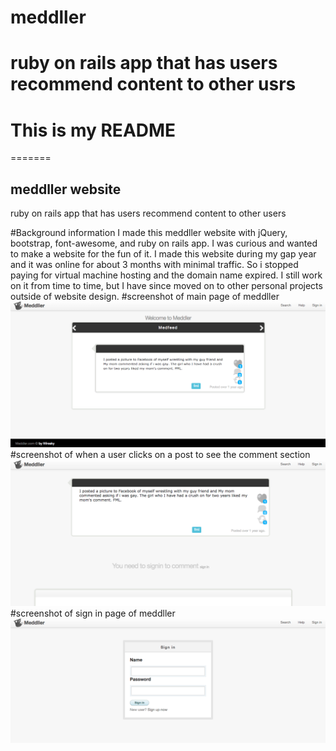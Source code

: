 # meddller
ruby on rails app that has users recommend content to other usrs
=======
# This is my README
=======
## meddller website
ruby on rails app that has users recommend content to other users

#Background information
I made this meddller website with jQuery, bootstrap, font-awesome, and ruby on rails app. I was curious and wanted to make a website for the fun of it. I made this website during my gap year and it was online for about 3 months with minimal traffic. So i stopped paying for virtual machine hosting and the domain name expired. I still work on it from time to time, but I have since moved on to other personal projects outside of website design.
#screenshot of main page of meddller
![alt tag](https://raw.githubusercontent.com/davidxyz/meddller/master/screenshots/ss0.png)
#screenshot of when a user clicks on a post to see the comment section
![alt tag](https://raw.githubusercontent.com/davidxyz/meddller/master/screenshots/ss1.png)
#screenshot of sign in page of meddller
![alt tag](https://raw.githubusercontent.com/davidxyz/meddller/master/screenshots/ss2.png)
